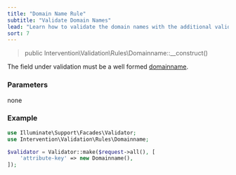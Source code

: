 ```yaml
---
title: "Domain Name Rule"
subtitle: "Validate Domain Names"
lead: "Learn how to validate the domain names with the additional validation rules of Intervention Validation for your Laravel application."
sort: 7
---
```


> public Intervention\Validation\Rules\Domainname::__construct()

The field under validation must be a well formed [domainname](https://en.wikipedia.org/wiki/Domain_name).

### Parameters

none

### Example

```php
use Illuminate\Support\Facades\Validator;
use Intervention\Validation\Rules\Domainname;

$validator = Validator::make($request->all(), [
    'attribute-key' => new Domainname(),
]);
```
